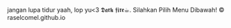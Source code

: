 jangan lupa tidur yaah, lop yu<3 𝕯𝖆𝖗𝖐 𝖋𝖎𝖗𝖊☕︎︎.
Silahkan Pilih Menu Dibawah!
© raselcomel.github.io

